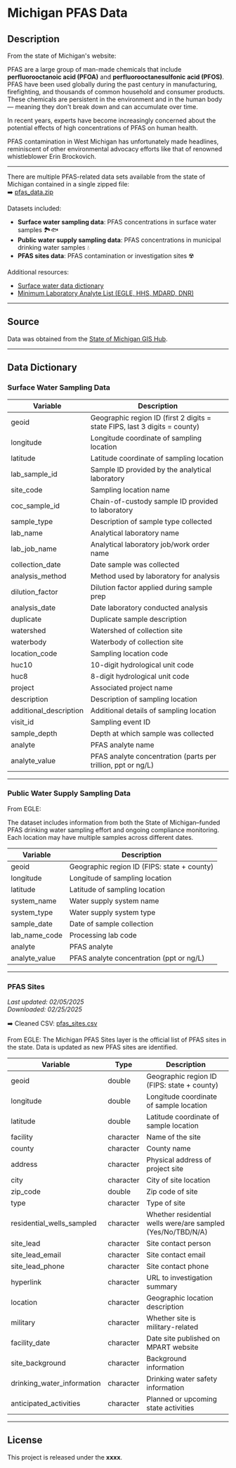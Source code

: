 # Michigan PFAS Data

## Description  

From the state of Michigan's website:  

PFAS are a large group of man-made chemicals that include **perfluorooctanoic acid (PFOA)** and **perfluorooctanesulfonic acid (PFOS)**. PFAS have been used globally during the past century in manufacturing, firefighting, and thousands of common household and consumer products. These chemicals are persistent in the environment and in the human body — meaning they don't break down and can accumulate over time.  

In recent years, experts have become increasingly concerned about the potential effects of high concentrations of PFAS on human health.  

PFAS contamination in West Michigan has unfortunately made headlines, reminiscent of other environmental advocacy efforts like that of renowned whistleblower Erin Brockovich.  

---

There are multiple PFAS-related data sets available from the state of Michigan contained in a single zipped file:  
➡️ [pfas_data.zip](https://github.com/dilernia/STA418-518/blob/main/Data/pfas_data.zip)  

Datasets included:  
- **Surface water sampling data**: PFAS concentrations in surface water samples 🏞🐟  
- **Public water supply sampling data**: PFAS concentrations in municipal drinking water samples 💧  
- **PFAS sites data**: PFAS contamination or investigation sites ☢️  

Additional resources:  
- [Surface water data dictionary](https://gis-egle.hub.arcgis.com/datasets/egle::pfas-surface-water-sampling/about)  
- [Minimum Laboratory Analyte List (EGLE, HHS, MDARD, DNR)](https://www.michigan.gov/pfasresponse/-/media/Project/Websites/PFAS-Response/Sampling-Guidance/Minimum-Laboratory-Analyte-List.pdf?rev=a35aba56ec5a4922b986f01e25c1a19d&hash=04E6F164AA5F5CD29B83B39983341345)  

---

## Source  

Data was obtained from the [State of Michigan GIS Hub](https://gis-egle.hub.arcgis.com/search?q=pfasgis).  

---

## Data Dictionary  

### Surface Water Sampling Data  

| Variable                | Description                                                                 |
|--------------------------|-----------------------------------------------------------------------------|
| geoid                   | Geographic region ID (first 2 digits = state FIPS, last 3 digits = county) |
| longitude               | Longitude coordinate of sampling location                                   |
| latitude                | Latitude coordinate of sampling location                                    |
| lab_sample_id           | Sample ID provided by the analytical laboratory                            |
| site_code               | Sampling location name                                                      |
| coc_sample_id           | Chain-of-custody sample ID provided to laboratory                          |
| sample_type             | Description of sample type collected                                       |
| lab_name                | Analytical laboratory name                                                  |
| lab_job_name            | Analytical laboratory job/work order name                                   |
| collection_date         | Date sample was collected                                                   |
| analysis_method         | Method used by laboratory for analysis                                      |
| dilution_factor         | Dilution factor applied during sample prep                                 |
| analysis_date           | Date laboratory conducted analysis                                          |
| duplicate               | Duplicate sample description                                               |
| watershed               | Watershed of collection site                                                |
| waterbody               | Waterbody of collection site                                                |
| location_code           | Sampling location code                                                      |
| huc10                   | 10-digit hydrological unit code                                             |
| huc8                    | 8-digit hydrological unit code                                              |
| project                 | Associated project name                                                     |
| description             | Description of sampling location                                            |
| additional_description  | Additional details of sampling location                                     |
| visit_id                | Sampling event ID                                                           |
| sample_depth            | Depth at which sample was collected                                         |
| analyte                 | PFAS analyte name                                                           |
| analyte_value           | PFAS analyte concentration (parts per trillion, ppt or ng/L)               |  

---

### Public Water Supply Sampling Data  

From EGLE:  

The dataset includes information from both the State of Michigan–funded PFAS drinking water sampling effort and ongoing compliance monitoring. Each location may have multiple samples across different dates.  

| Variable        | Description                                                                 |
|-----------------|-----------------------------------------------------------------------------|
| geoid           | Geographic region ID (FIPS: state + county)                                |
| longitude       | Longitude of sampling location                                              |
| latitude        | Latitude of sampling location                                               |
| system_name     | Water supply system name                                                   |
| system_type     | Water supply system type                                                   |
| sample_date     | Date of sample collection                                                  |
| lab_name_code   | Processing lab code                                                        |
| analyte         | PFAS analyte                                                               |
| analyte_value   | PFAS analyte concentration (ppt or ng/L)                                   |  

---

### PFAS Sites  

_Last updated: 02/05/2025_  
_Downloaded: 02/25/2025_  

➡️ Cleaned CSV: [pfas_sites.csv](https://raw.githubusercontent.com/dilernia/STA418-518/refs/heads/main/Data/pfas_sites.csv)  

From EGLE: The Michigan PFAS Sites layer is the official list of PFAS sites in the state. Data is updated as new PFAS sites are identified.  

| Variable                   | Type     | Description                                                                 |
|-----------------------------|----------|-----------------------------------------------------------------------------|
| geoid                      | double   | Geographic region ID (FIPS: state + county)                                |
| longitude                  | double   | Longitude coordinate of sample location                                    |
| latitude                   | double   | Latitude coordinate of sample location                                     |
| facility                   | character| Name of the site                                                            |
| county                     | character| County name                                                                |
| address                    | character| Physical address of project site                                           |
| city                       | character| City of site location                                                      |
| zip_code                   | double   | Zip code of site                                                           |
| type                       | character| Type of site                                                               |
| residential_wells_sampled  | character| Whether residential wells were/are sampled (Yes/No/TBD/N/A)                |
| site_lead                  | character| Site contact person                                                         |
| site_lead_email            | character| Site contact email                                                          |
| site_lead_phone            | character| Site contact phone                                                          |
| hyperlink                  | character| URL to investigation summary                                               |
| location                   | character| Geographic location description                                            |
| military                   | character| Whether site is military-related                                           |
| facility_date              | character| Date site published on MPART website                                       |
| site_background            | character| Background information                                                     |
| drinking_water_information | character| Drinking water safety information                                          |
| anticipated_activities     | character| Planned or upcoming state activities                                       |  

---

## License  

This project is released under the **xxxx**.  

